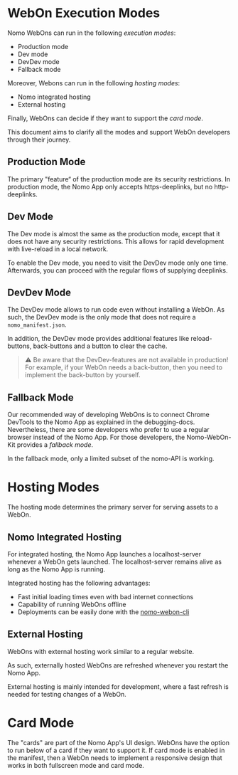 # WebOn Execution Modes

Nomo WebOns can run in the following _execution modes_:

- Production mode
- Dev mode
- DevDev mode
- Fallback mode

Moreover, Webons can run in the following _hosting modes_:

- Nomo integrated hosting
- External hosting

Finally, WebOns can decide if they want to support the _card mode_.

This document aims to clarify all the modes and support WebOn developers through their journey.

## Production Mode

The primary "feature“ of the production mode are its security restrictions.
In production mode, the Nomo App only accepts https-deeplinks, but no http-deeplinks.

## Dev Mode

The Dev mode is almost the same as the production mode, except that it does not have any security restrictions.
This allows for rapid development with live-reload in a local network.

To enable the Dev mode, you need to visit the DevDev mode only one time. Afterwards, you can proceed with the regular flows of supplying deeplinks.

## DevDev Mode

The DevDev mode allows to run code even without installing a WebOn.
As such, the DevDev mode is the only mode that does not require a `nomo_manifest.json`.

In addition, the DevDev mode provides additional features like reload-buttons, back-buttons and a button to clear the cache.

> :warning: Be aware that the DevDev-features are not available in production!
> For example, if your WebOn needs a back-button, then you need to implement the back-button by yourself.

## Fallback Mode

Our recommended way of developing WebOns is to connect Chrome DevTools to the Nomo App as explained in the debugging-docs.
Nevertheless, there are some developers who prefer to use a regular browser instead of the Nomo App.
For those developers, the Nomo-WebOn-Kit provides a _fallback mode_.

In the fallback mode, only a limited subset of the nomo-API is working.

# Hosting Modes

The hosting mode determines the primary server for serving assets to a WebOn.

## Nomo Integrated Hosting

For integrated hosting, the Nomo App launches a localhost-server whenever a WebOn gets launched.
The localhost-server remains alive as long as the Nomo App is running.

Integrated hosting has the following advantages:

- Fast initial loading times even with bad internet connections
- Capability of running WebOns offline
- Deployments can be easily done with the [nomo-webon-cli](https://github.com/nomo-app/nomo-webon-cli)

## External Hosting

WebOns with external hosting work similar to a regular website.

As such, externally hosted WebOns are refreshed whenever you restart the Nomo App.

External hosting is mainly intended for development, where a fast refresh is needed for testing changes of a WebOn.

# Card Mode

The "cards" are part of the Nomo App's UI design.
WebOns have the option to run below of a card if they want to support it.
If card mode is enabled in the manifest, then a WebOn needs to implement a responsive design that works in both fullscreen mode and card mode.
